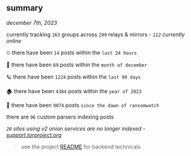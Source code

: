 
## summary
_december 7th, 2023_

currently tracking `163` groups across `299` relays & mirrors - _`112` currently online_

⏲ there have been `14` posts within the `last 24 hours`

🦈 there have been `69` posts within the `month of december`

🪐 there have been `1224` posts within the `last 90 days`

🏚 there have been `4384` posts within the `year of 2023`

🦕 there have been `9074` posts `since the dawn of ransomwatch`

there are `96` custom parsers indexing posts

_`20` sites using v2 onion services are no longer indexed - [support.torproject.org](https://support.torproject.org/onionservices/v2-deprecation/)_

> see the project [README](https://github.com/joshhighet/ransomwatch#ransomwatch--) for backend technicals

